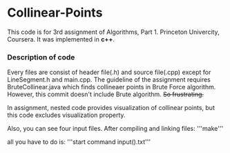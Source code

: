 # Collinear-Points
This code is for 3rd assignment of Algorithms, Part 1. Princeton Univercity, Coursera. It was implemented in **c++**.

### Description of code
Every files are consist of header file(.h) and source file(.cpp) except for LineSegment.h and main.cpp. 
The guideline of the assignment requires BruteCollinear.java which finds collineaer points in Brute Force algorithm. However, this commit doesn't include Brute algorithm. ~~So frustrating.~~

In assignment, nested code provides visualization of collinear points, but this code excludes visualization property.

Also, you can see four input files. After compiling and linking files:
'''make'''

all you have to do is:
'''start command input().txt'''
